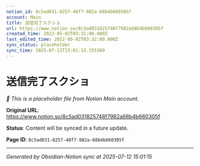 ```yaml
---
notion_id: 8c5ad031-8257-48f7-982a-68b4b660305f
account: Main
title: 送信完了スクショ
url: https://www.notion.so/8c5ad031825748f7982a68b4b660305f
created_time: 2022-05-02T03:31:00.000Z
last_edited_time: 2022-05-02T03:32:00.000Z
sync_status: placeholder
sync_time: 2025-07-12T15:01:15.155369
---
```


# 送信完了スクショ

*🔄 This is a placeholder file from Notion Main account.*

**Original URL**: https://www.notion.so/8c5ad031825748f7982a68b4b660305f

**Status**: Content will be synced in a future update.

**Page ID**: `8c5ad031-8257-48f7-982a-68b4b660305f`

---

*Generated by Obsidian-Notion sync at 2025-07-12 15:01:15*
